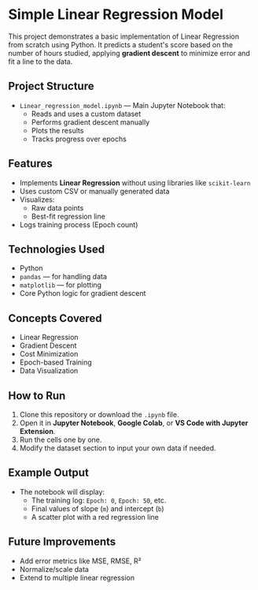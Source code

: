 # Simple Linear Regression Model

This project demonstrates a basic implementation of Linear Regression from scratch using Python. It predicts a student's score based on the number of hours studied, applying **gradient descent** to minimize error and fit a line to the data.

## Project Structure

- `Linear_regression_model.ipynb` — Main Jupyter Notebook that:
  - Reads and uses a custom dataset
  - Performs gradient descent manually
  - Plots the results
  - Tracks progress over epochs


## Features

- Implements **Linear Regression** without using libraries like `scikit-learn`
- Uses custom CSV or manually generated data
- Visualizes:
  - Raw data points
  - Best-fit regression line
- Logs training process (Epoch count)

##  Technologies Used

- Python
- `pandas` — for handling data
- `matplotlib` — for plotting
- Core Python logic for gradient descent

##  Concepts Covered

- Linear Regression
- Gradient Descent
- Cost Minimization
- Epoch-based Training
- Data Visualization


##  How to Run

1. Clone this repository or download the `.ipynb` file.
2. Open it in **Jupyter Notebook**, **Google Colab**, or **VS Code with Jupyter Extension**.
3. Run the cells one by one.
4. Modify the dataset section to input your own data if needed.


## Example Output

- The notebook will display:
  - The training log: `Epoch: 0`, `Epoch: 50`, etc.
  - Final values of slope (`m`) and intercept (`b`)
  - A scatter plot with a red regression line

##  Future Improvements

- Add error metrics like MSE, RMSE, R²
- Normalize/scale data
- Extend to multiple linear regression


